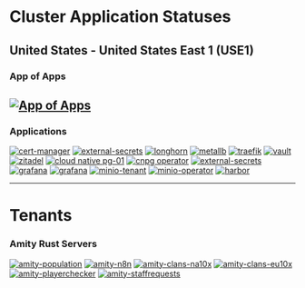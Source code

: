 # Cluster Application Statuses
## United States - United States East 1 (USE1) 
### App of Apps
[![App of Apps](https://argocd.vngenterprise.com/api/badge?name=use1&revision=true&showAppName=true)](https://argocd.vngenterprise.com/applications/use1)
---
### Applications
[![cert-manager](https://argocd.vngenterprise.com/api/badge?name=cert-manager&revision=true&showAppName=true)](https://argocd.vngenterprise.com/applications/cert-manager)
[![external-secrets](https://argocd.vngenterprise.com/api/badge?name=external-secrets&revision=true&showAppName=true)](https://argocd.vngenterprise.com/applications/devtroncd/external-secrets?view=tree)
[![longhorn](https://argocd.vngenterprise.com/api/badge?name=longhorn&revision=true&showAppName=true)](https://argocd.vngenterprise.com/applications/longhorn)
[![metallb](https://argocd.vngenterprise.com/api/badge?name=metallb&revision=true&showAppName=true)](https://argocd.vngenterprise.com/applications/metallb)
[![traefik](https://argocd.vngenterprise.com/api/badge?name=traefik&revision=true&showAppName=true)](https://argocd.vngenterprise.com/applications/traefik)
[![vault](https://argocd.vngenterprise.com/api/badge?name=vault&revision=true&showAppName=true)](https://argocd.vngenterprise.com/applications/vault)
[![zitadel](https://argocd.vngenterprise.com/api/badge?name=zitadel&revision=true&showAppName=true)](https://argocd.vngenterprise.com/applications/zitadel)
[![cloud native pg-01](https://argocd.vngenterprise.com/api/badge?name=cnpg-01&revision=true&showAppName=true)](https://argocd.vngenterprise.com/applications/cnpg-01)
[![cnpg operator](https://argocd.vngenterprise.com/api/badge?name=cnpg-operator&revision=true&showAppName=true)](https://argocd.vngenterprise.com/applications/cnpg-operator)
[![external-secrets](https://argocd.vngenterprise.com/api/badge?name=external-secrets&revision=true&showAppName=true)](https://argocd.vngenterprise.com/applications/external-secrets)
[![grafana](https://argocd.vngenterprise.com/api/badge?name=grafana&revision=true&showAppName=true)](https://argocd.vngenterprise.com/applications/grafana)
[![grafana](https://argocd.vngenterprise.com/api/badge?name=grafana&revision=true&showAppName=true)](https://argocd.vngenterprise.com/applications/grafana)
[![minio-tenant](https://argocd.vngenterprise.com/api/badge?name=minio-tenant&revision=true&showAppName=true)](https://argocd.vngenterprise.com/applications/minio-tenant)
[![minio-operator](https://argocd.vngenterprise.com/api/badge?name=minio-operator&revision=true&showAppName=true)](https://argocd.vngenterprise.com/applications/minio-operator)
[![harbor](https://argocd.vngenterprise.com/api/badge?name=harbor&revision=true&showAppName=true)](https://argocd.vngenterprise.com/applications/harbor)

---
# Tenants
### Amity Rust Servers
[![amity-population](https://argocd.vngenterprise.com/api/badge?name=amity-population&revision=true&showAppName=true)](https://argocd.vngenterprise.com/applications/amity-population)
[![amity-n8n](https://argocd.vngenterprise.com/api/badge?name=amity-n8n&revision=true&showAppName=true)](https://argocd.vngenterprise.com/applications/amity-n8n)
[![amity-clans-na10x](https://argocd.vngenterprise.com/api/badge?name=amity-clans-na10x&revision=true&showAppName=true)](https://argocd.vngenterprise.com/applications/amity-clans-na10x)
[![amity-clans-eu10x](https://argocd.vngenterprise.com/api/badge?name=amity-clans-eu10x&revision=true&showAppName=true)](https://argocd.vngenterprise.com/applications/amity-clans-eu10x)
[![amity-playerchecker](https://argocd.vngenterprise.com/api/badge?name=amity-playerchecker&revision=true&showAppName=true)](https://argocd.vngenterprise.com/applications/amity-playerchecker)
[![amity-staffrequests](https://argocd.vngenterprise.com/api/badge?name=amity-staffrequests&revision=true&showAppName=true)](https://argocd.vngenterprise.com/applications/amity-staffrequests)
